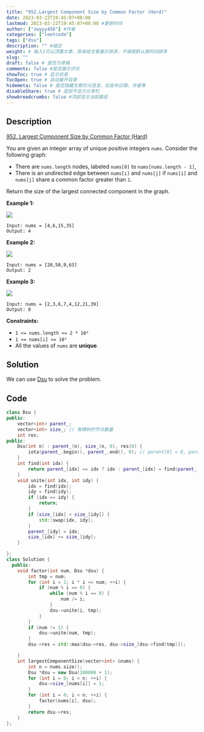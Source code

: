 ```yaml
---
title: "952.Largest Component Size by Common Factor (Hard)"
date: 2023-03-22T19:45:07+08:00
lastmod: 2023-03-22T19:45:07+08:00 #更新时间
author: ["zwyyy456"] #作者
categories: ["leetcode"]
tags: ["dsu"]
description: "" #描述
weight: # 输入1可以顶置文章，用来给文章展示排序，不填就默认按时间排序
slug: ""
draft: false # 是否为草稿
comments: false #是否展示评论
showToc: true # 显示目录
TocOpen: true # 自动展开目录
hidemeta: false # 是否隐藏文章的元信息，如发布日期、作者等
disableShare: true # 底部不显示分享栏
showbreadcrumbs: false #顶部显示当前路径
---
```

## Description
[952. Largest Component Size by Common Factor (Hard)](https://leetcode.com/problems/largest-component-size-by-common-factor/)

You are given an integer array of unique positive integers `nums`. Consider the following graph:

- There are `nums.length` nodes, labeled `nums[0]` to `nums[nums.length - 1]`,
- There is an undirected edge between `nums[i]` and `nums[j]` if `nums[i]` and `nums[j]` share a
common factor greater than `1`.

Return the size of the largest connected component in the graph.

**Example 1:**

![](https://pic-upyun.zwyyy456.tech/smms/2023-12-26-065618.png)

```
Input: nums = [4,6,15,35]
Output: 4

```

**Example 2:**

![](https://pic-upyun.zwyyy456.tech/smms/2023-12-26-065619.png)

```
Input: nums = [20,50,9,63]
Output: 2

```

**Example 3:**

![](https://pic-upyun.zwyyy456.tech/smms/2023-12-26-065621.png)

```
Input: nums = [2,3,6,7,4,12,21,39]
Output: 8

```

**Constraints:**

- `1 <= nums.length <= 2 * 10⁴`
- `1 <= nums[i] <= 10⁵`
- All the values of `nums` are **unique**.

## Solution
We can use [Dsu](https://blog.zwyyy456.tech/zh/posts/tech/dsu-oi-wiki/) to solve the problem.

## Code
```cpp
class Dsu {
public:
    vector<int> parent_;
    vector<int> size_; // 每棵树的节点数量
    int res;
public:
    Dsu(int n) : parent_(n), size_(n, 0), res(0) {
        iota(parent_.begin(), parent_.end(), 0); // parent[0] = 0, parent[1] = [1] ...
    }
    int find(int idx) {
        return parent_[idx] == idx ? idx : parent_[idx] = find(parent_[idx]); 
    } 
    void unite(int idx, int idy) {
        idx = find(idx);
        idy = find(idy);
        if (idx == idy) {
            return;
        }
        if (size_[idx] < size_[idy]) {
            std::swap(idx, idy);
        }
        parent_[idy] = idx;
        size_[idx] += size_[idy];
    }

};
class Solution {
  public:
    void factor(int num, Dsu *dsu) {
        int tmp = num;
        for (int i = 2; i * i <= num; ++i) {
            if (num % i == 0) {
                while (num % i == 0) {
                    num /= i;
                }
                dsu->unite(i, tmp);
            }
        }
        if (num != 1) {
            dsu->unite(num, tmp);
        }
        dsu->res = std::max(dsu->res, dsu->size_[dsu->find(tmp)]);

    }
    int largestComponentSize(vector<int> &nums) {
        int n = nums.size();
        Dsu *dsu = new Dsu(100000 + 1);
        for (int i = 0; i < n; ++i) {
            dsu->size_[nums[i]] = 1;
        }
        for (int i = 0; i < n; ++i) {
            factor(nums[i], dsu);
        }
        return dsu->res;
    }
};
```
